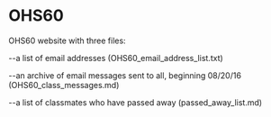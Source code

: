 # OHS60

OHS60 website with three files: 

--a list of email addresses (OHS60_email_address_list.txt)

--an archive of email messages sent to all, beginning 08/20/16 (OHS60_class_messages.md) 

--a list of classmates who have passed away (passed_away_list.md)
